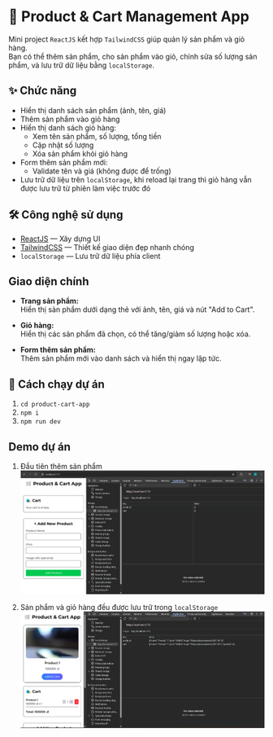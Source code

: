 # 🛒 Product & Cart Management App

Mini project `ReactJS` kết hợp `TailwindCSS` giúp quản lý sản phẩm và giỏ hàng.  
Bạn có thể thêm sản phẩm, cho sản phẩm vào giỏ, chỉnh sửa số lượng sản phẩm, và lưu trữ dữ liệu bằng `localStorage`.

## ✨ Chức năng

- Hiển thị danh sách sản phẩm (ảnh, tên, giá)
- Thêm sản phẩm vào giỏ hàng
- Hiển thị danh sách giỏ hàng:
  - Xem tên sản phẩm, số lượng, tổng tiền
  - Cập nhật số lượng
  - Xóa sản phẩm khỏi giỏ hàng
- Form thêm sản phẩm mới:
  - Validate tên và giá (không được để trống)
- Lưu trữ dữ liệu trên `localStorage`, khi reload lại trang thì giỏ hàng vẫn được lưu trữ từ phiên làm việc trước đó

## 🛠 Công nghệ sử dụng

- [ReactJS](https://reactjs.org/) — Xây dựng UI
- [TailwindCSS](https://tailwindcss.com/) — Thiết kế giao diện đẹp nhanh chóng
- `localStorage` — Lưu trữ dữ liệu phía client

## Giao diện chính

- **Trang sản phẩm:**  
  Hiển thị sản phẩm dưới dạng thẻ với ảnh, tên, giá và nút "Add to Cart".

- **Giỏ hàng:**  
  Hiển thị các sản phẩm đã chọn, có thể tăng/giảm số lượng hoặc xóa.

- **Form thêm sản phẩm:**  
  Thêm sản phẩm mới vào danh sách và hiển thị ngay lập tức.

## 🚀 Cách chạy dự án

1. `cd product-cart-app`
2. `npm i`
3. `npm run dev`

## Demo dự án

1. Đầu tiên thêm sản phẩm
![](screenshots/1.png)

2. Sản phẩm và giỏ hàng đều được lưu trữ trong `localStorage`
![](screenshots/2.png)